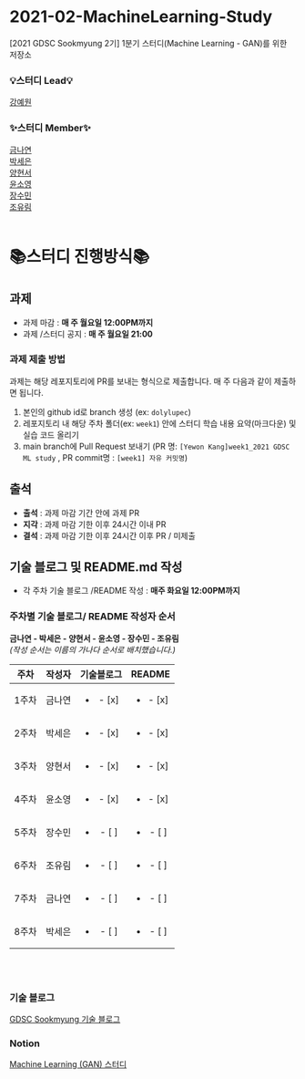 # 2021-02-MachineLearning-Study
[2021 GDSC Sookmyung 2기] 1분기 스터디(Machine Learning - GAN)를 위한 저장소
</br>

### 💡스터디 Lead💡
[강예원](https://github.com/dolylupec)  

### ✨스터디 Member✨
[금나연](https://github.com/NayeonKeum)  
[박세은](https://github.com/pk33n)  
[양현서](https://github.com/seoshabber)  
[윤소영](https://github.com/ddo0)  
[장수민](https://github.com/4oomin)  
[조유림](https://github.com/ofzlo)    
</br>


# 📚스터디 진행방식📚

## 과제
- 과제 마감 : **매 주 월요일 12:00PM까지**  
- 과제 /스터디 공지 : **매 주 월요일 21:00**

### 과제 제출 방법
과제는 해당 레포지토리에 PR를 보내는 형식으로 제출합니다. 매 주 다음과 같이 제출하면 됩니다.
1. 본인의 github id로 branch 생성 (ex: ```dolylupec```)
2. 레포지토리 내 해당 주차 폴더(ex: ```week1```) 안에 스터디 학습 내용 요약(마크다운) 및 실습 코드 올리기
3. main branch에 Pull Request  보내기 (PR 명:  ```[Yewon Kang]week1_2021 GDSC ML study``` , PR commit명 : ```[week1] 자유 커밋명```)
<!-- - **Pull Request하기 전에 ```git pull origin main```으로 main 브랜치에 있는 커밋 내용을 받아와 주세요.** -->


## 출석 
- **출석** : 과제 마감 기간 안에 과제 PR  
- **지각** : 과제 마감 기한 이후 24시간 이내 PR  
- **결석** : 과제 마감 기한 이후 24시간 이후 PR / 미제출  


## 기술 블로그 및 README.md 작성
- 각 주차 기술 블로그 /README 작성 : **매주 화요일 12:00PM까지**  

### 주차별 기술 블로그/ README 작성자 순서
**금나연 -  박세은 - 양현서 -  윤소영 -  장수민 -  조유림**  
*(작성 순서는 이름의 가나다 순서로 배치했습니다.)*  

| 주차 | 작성자 | 기술블로그 | README |
|:----------:|:----------:|:----------:|:----------:|
| 1주차 | 금나연 | <ul><li>- [x] </li></ul> | <ul><li>- [x] </li></ul> |
| 2주차 | 박세은 | <ul><li>- [x] </li></ul> | <ul><li>- [x] </li></ul> |
| 3주차 | 양현서 | <ul><li>- [x] </li></ul> | <ul><li>- [x] </li></ul> |
| 4주차 | 윤소영 | <ul><li>- [x] </li></ul> | <ul><li>- [x] </li></ul> |
| 5주차 | 장수민 | <ul><li>- [ ] </li></ul> | <ul><li>- [ ] </li></ul> |
| 6주차 | 조유림 | <ul><li>- [ ] </li></ul> | <ul><li>- [ ] </li></ul> |
| 7주차 | 금나연 | <ul><li>- [ ] </li></ul> | <ul><li>- [ ] </li></ul> |
| 8주차 | 박세은 | <ul><li>- [ ] </li></ul> | <ul><li>- [ ] </li></ul> |
<br/>
</br>

### 기술 블로그  
[GDSC Sookmyung 기술 블로그](https://dsc-sookmyung.tistory.com/)  
### Notion  
[Machine Learning (GAN) 스터디](https://pleasant-skull-fd4.notion.site/1-Machine-Learning-ee906750a0d441f69463864563cd3a2a)
